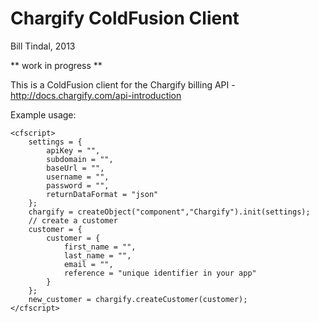 Chargify ColdFusion Client
==========================
Bill Tindal, 2013

** work in progress **

This is a ColdFusion client for the Chargify billing API - http://docs.chargify.com/api-introduction

Example usage:

	<cfscript>
		settings = {
			apiKey = "",
			subdomain = "",
			baseUrl = "",
			username = "",
			password = "",
			returnDataFormat = "json"
		};
		chargify = createObject("component","Chargify").init(settings);
		// create a customer
		customer = {
			customer = {
				first_name = "",
				last_name = "",
				email = "",
				reference = "unique identifier in your app"
			}
		};
		new_customer = chargify.createCustomer(customer);
	</cfscript>